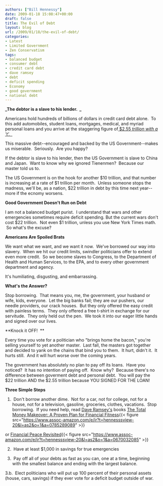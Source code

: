 ```yaml
---
authors: ["Bill Hennessy"]
date: 2009-01-18 15:08:47+00:00
draft: false
title: The Evil of Debt
layout: blog
url: /2009/01/18/the-evil-of-debt/
categories:
- Latest
- Limited Government
- Zen Conservatism
tags:
- balanced budget
- consumer debt
- credit card debt
- dave ramsey
- debt
- deficit spending
- Economy
- good government
- national debt
---
```


**_The debtor is a slave to his lender.  _**

Americans hold hundreds of billions of dollars in credit card debt alone.  To this add automobiles, student loans, mortgages, medical, and myriad personal loans and you arrive at the staggering figure of[ $2.55 ](https://www.creditcards.com/credit-card-news/credit-card-industry-facts-personal-debt-statistics-1276.php)_[trillion with a 't'.  ](https://www.creditcards.com/credit-card-news/credit-card-industry-facts-personal-debt-statistics-1276.php)_

This massive debt--encouraged and backed by the US Government--makes us miserable.  Seriously.  Are you happy?  

If the debtor is slave to his lender, then the US Government is slave to China and Japan.  Want to know why we ignored Tienenmen?  Because our master told us to. 

The US Government is on the hook for another $10 trillion, and that number is increasing at a rate of $1 trillion per month.  Unless someone stops the madness, we'll be, as a nation, $22 trillion in debt by this time next year--more if the ecnomy worsens.

**Good Government Doesn't Run on Debt**

I am not a balanced budget purist.  I understand that wars and other emergencies sometimes require deficit spending. But the current wars don't cost $22 trillion.  Not even $1 trillion, unless you use New York Times math.  So what's the excuse?

**Americans Are Spoiled Brats**

We want what we want, and we want it now.  We've borrowed our way into slavery.  When we hit our credit limits, swindler politicians offer to extend even more credit.  So we become slaves to Congress, to the Department of Health and Human Services, to the EPA, and to every other government department and agency.  

It's humiliating, disgusting, and embarrassing.  

**What's the Answer?**

Stop borrowing.  That means you, me, the government, your husband or wife, kids, everyone.  Let the big banks fail; they are our pushers, our needle providers, our crack houses.  But they only offered the easy credit with painless terms.  They only offered a free t-shirt in exchange for our servitude.  They only held out the pen.  We took it into our eager little hands and signed over our lives.  

**Knock it OFF!  **

Every time you vote for a politician who "brings home the bacon," you're selling yourself to yet another master.  Last fall, the masters got together and decided to yank on the chains that bind you to them.  It hurt, didn't it.  It hurts still.  And it will hurt worse over the coming years. 

The government has absolutely no plan to pay off its loans.  Have you noticed?  It has no intention of paying off.  Know why?  Because there's no difference between goverment debt and personal debt.  You will pay the $22 trillion AND the $2.55 trillion because YOU SIGNED FOR THE LOAN!

**Three Simple Steps**

1.  Don't borrow another dime.  Not for a car, not for college, not for a house, not for a television, gasoline, groceries, clothes, vacations.  Stop borrowing.  If you need help, read [Dave Ramsey's](https://www.daveramsey.com/) books
[The Total Money Makeover: A Proven Plan for Financial Fitness](https://www.amazon.com/gp/product/0785289089?ie=UTF8&tag=hennesssview-20&linkCode=as2&camp=1789&creative=390957&creativeASIN=0785289089){{< figure src="https://www.assoc-amazon.com/e/ir?t=hennesssview-20&l=as2&o=1&a=0785289089" >}}

or
[Financial Peace Revisited](https://www.amazon.com/gp/product/0670032085?ie=UTF8&tag=hennesssview-20&linkCode=as2&camp=1789&creative=390957&creativeASIN=0670032085){{< figure src="https://www.assoc-amazon.com/e/ir?t=hennesssview-20&l=as2&o=1&a=0670032085" >}}


2.  Have at least $1,000 in savings for true emergencies

3.  Pay off all of your debts as fast as you can, one at a time, beginning with the smallest balance and ending with the largest balance.

3.b.  Elect politicians who will put up 100 percent of their personal assets (house, cars, savings) if they ever vote for a deficit budget outside of war.
